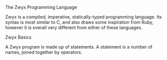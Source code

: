 The Zwyx Programming Language

Zwyx is a compiled, imperative, statically-typed programming language. Its syntax is most similar to C, and also draws some inspiration from Ruby, however it is overall very different from either of these languages.

Zwyx Basics

A Zwyx program is made up of statements. A statement is a number of names, joined together by operators.
